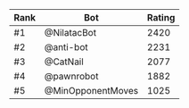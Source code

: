 Rank|Bot|Rating
---|---|---
#1|@NilatacBot|2420
#2|@anti-bot|2231
#3|@CatNail|2077
#4|@pawnrobot|1882
#5|@MinOpponentMoves|1025
